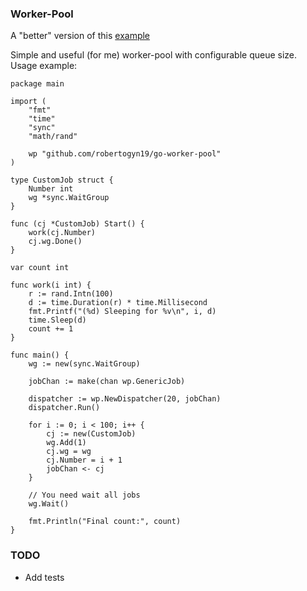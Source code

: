 ### Worker-Pool

A "better" version of this [example](http://marcio.io/2015/07/handling-1-million-requests-per-minute-with-golang/)

Simple and useful (for me) worker-pool with configurable queue size.
Usage example:

``` golang
package main

import (
	"fmt"
	"time"
	"sync"
	"math/rand"

	wp "github.com/robertogyn19/go-worker-pool"
)

type CustomJob struct {
	Number int
	wg *sync.WaitGroup
}

func (cj *CustomJob) Start() {
	work(cj.Number)
	cj.wg.Done()
}

var count int

func work(i int) {
	r := rand.Intn(100)
	d := time.Duration(r) * time.Millisecond
	fmt.Printf("(%d) Sleeping for %v\n", i, d)
	time.Sleep(d)
	count += 1
}

func main() {
	wg := new(sync.WaitGroup)

	jobChan := make(chan wp.GenericJob)

	dispatcher := wp.NewDispatcher(20, jobChan)
	dispatcher.Run()

	for i := 0; i < 100; i++ {
		cj := new(CustomJob)
		wg.Add(1)
		cj.wg = wg
		cj.Number = i + 1
		jobChan <- cj
	}

    // You need wait all jobs
	wg.Wait()

	fmt.Println("Final count:", count)
}
```

### TODO

- Add tests